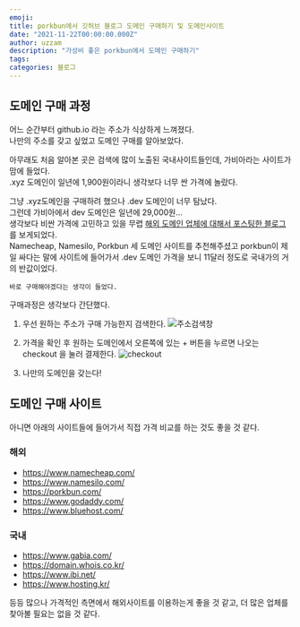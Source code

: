```yaml
---
emoji: 
title: porkbun에서 깃허브 블로그 도메인 구매하기 및 도메인사이트
date: "2021-11-22T00:00:00.000Z"
author: uzzam
description: "가성비 좋은 porkbun에서 도메인 구매하기"
tags: 
categories: 블로그
---
```


## 도메인 구매 과정
어느 순간부터 github.io 라는 주소가 식상하게 느껴졌다.  
나만의 주소를 갖고 싶었고 도메인 구매를 알아보았다.

아무래도 처음 알아본 곳은 검색에 많이 노출된 국내사이트들인데, 가비아라는 사이트가 맘에 들었다.  
.xyz 도메인이 일년에 1,900원이라니 생각보다 너무 싼 가격에 놀랐다.

그냥 .xyz도메인을 구매하려 했으나 .dev 도메인이 너무 탐났다.  
그런데 가비아에서 dev 도메인은 일년에 29,000원...  
생각보다 비싼 가격에 고민하고 있을 무렵 [해외 도메인 업체에 대해서 포스팅한 블로그](https://gentlysallim.com/%ED%95%B4%EC%99%B8-%EB%8F%84%EB%A9%94%EC%9D%B8-%EA%B5%AC%EB%A7%A4-%EC%82%AC%EC%9D%B4%ED%8A%B8-%EC%B6%94%EC%B2%9C-%EB%B0%8F-%EB%8F%84%EB%A9%94%EC%9D%B8-%EA%B5%AC%EC%9E%85-%EC%8B%9C-%EC%A3%BC%EC%9D%98/)를 보게되었다.  
Namecheap, Namesilo, Porkbun 세 도메인 사이트를 추천해주셨고 porkbun이 제일 싸다는 말에 사이트에 들어가서 .dev 도메인 가격을 보니 11달러 정도로 국내가의 거의 반값이었다.  
  
`바로 구매해야겠다는 생각이 들었다.`

구매과정은 생각보다 간단했다.

1. 우선 원하는 주소가 구매 가능한지 검색한다.
![주소검색창](/images/search.png)

2. 가격을 확인 후 원하는 도메인에서 오른쪽에 있는 + 버튼을 누르면 나오는 checkout 을 눌러 결제한다. 
![checkout](/images/checkout.png)

3. 나만의 도메인을 갖는다!

## 도메인 구매 사이트

아니면 아래의 사이트들에 들어가서 직접 가격 비교를 하는 것도 좋을 것 같다.

### 해외
- https://www.namecheap.com/
- https://www.namesilo.com/
- https://porkbun.com/
- https://www.godaddy.com/
- https://www.bluehost.com/

### 국내
- https://www.gabia.com/
- https://domain.whois.co.kr/
- https://www.ibi.net/
- https://www.hosting.kr/

등등 많으나 가격적인 측면에서 해외사이트를 이용하는게 좋을 것 같고, 더 많은 업체를 찾아볼 필요는 없을 것 같다.

```toc

```